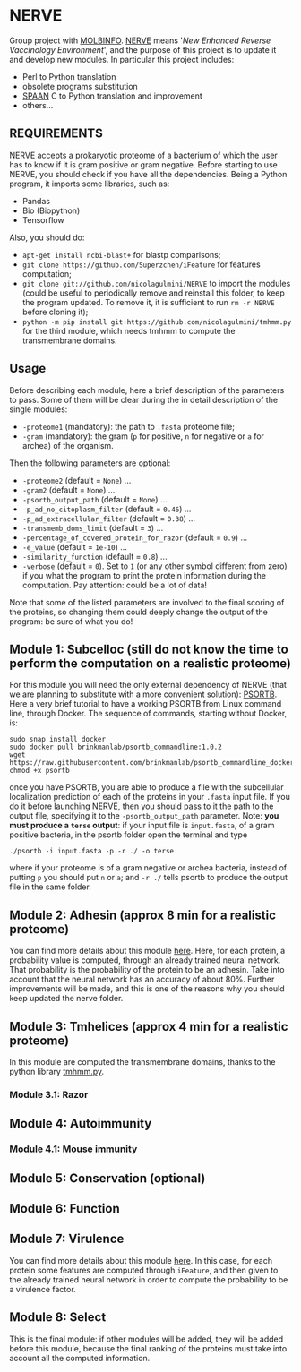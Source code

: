 # NERVE

Group project with [MOLBINFO](http://www.bio.unipd.it/molbinfo/). 
[NERVE](https://www.ncbi.nlm.nih.gov/pmc/articles/PMC1570458/) means '*New Enhanced Reverse Vaccinology Environment*', and the purpose of this project is to update it and develop new modules. In particular this project includes:
- Perl to Python translation
- obsolete programs substitution
- [SPAAN](https://github.com/nicolagulmini/spaan) C to Python translation and improvement
- others... 

## REQUIREMENTS
NERVE accepts a prokaryotic proteome of a bacterium of which the user has to know if it is gram positive or gram negative.
Before starting to use NERVE, you should check if you have all the dependencies. Being a Python program, it imports some libraries, such as:
- Pandas 
- Bio (Biopython)
- Tensorflow

Also, you should do:
- `apt-get install ncbi-blast+` for blastp comparisons;
- `git clone https://github.com/Superzchen/iFeature` for features computation;
- `git clone git://github.com/nicolagulmini/NERVE` to import the modules (could be useful to periodically remove and reinstall this folder, to keep the program updated. To remove it, it is sufficient to run `rm -r NERVE` before cloning it);
- `python -m pip install git+https://github.com/nicolagulmini/tmhmm.py` for the third module, which needs tmhmm to compute the transmembrane domains. 

## Usage

Before describing each module, here a brief description of the parameters to pass. Some of them will be clear during the in detail description of the single modules:
- `-proteome1` (mandatory): the path to `.fasta` proteome file;
- `-gram` (mandatory): the gram (`p` for positive, `n` for negative or `a` for archea) of the organism.

Then the following parameters are optional:
- `-proteome2` (default = `None`) ...
- `-gram2` (default = `None`) ...
- `-psortb_output_path` (default = `None`) ...
- `-p_ad_no_citoplasm_filter` (default = `0.46`) ...
- `-p_ad_extracellular_filter` (default = `0.38`) ...
- `-transmemb_doms_limit` (default = `3`) ...
- `-percentage_of_covered_protein_for_razor` (default = `0.9`) ...
- `-e_value` (default = `1e-10`) ...
- `-similarity_function` (default = `0.8`) ...
- `-verbose` (default = `0`). Set to `1` (or any other symbol different from zero) if you what the program to print the protein information during the computation. Pay attention: could be a lot of data!

Note that some of the listed parameters are involved to the final scoring of the proteins, so changing them could deeply change the output of the program: be sure of what you do!

## Module 1: Subcelloc (still do not know the time to perform the computation on a realistic proteome)
For this module you will need the only external dependency of NERVE (that we are planning to substitute with a more convenient solution): [PSORTB](https://www.psort.org/psortb/). 
Here a very brief tutorial to have a working PSORTB from Linux command line, through Docker. The sequence of commands, starting without Docker, is:

```
sudo snap install docker
sudo docker pull brinkmanlab/psortb_commandline:1.0.2
wget https://raw.githubusercontent.com/brinkmanlab/psortb_commandline_docker/master/psortb
chmod +x psortb
```

once you have PSORTB, you are able to produce a file with the subcellular localization prediction of each of the proteins in your `.fasta` input file. If you do it before launching NERVE, then you should pass to it the path to the output file, specifying it to the `-psortb_output_path` parameter. Note: **you must produce a `terse` output**: if your input file is `input.fasta`, of a gram positive bacteria, in the psortb folder open the terminal and type
```
./psortb -i input.fasta -p -r ./ -o terse
```
where if your proteome is of a gram negative or archea bacteria, instead of putting `p` you should put `n` or `a`; and `-r ./` tells psortb to produce the output file in the same folder. 

## Module 2: Adhesin (approx 8 min for a realistic proteome)
You can find more details about this module [here](https://github.com/nicolagulmini/spaan). Here, for each protein, a probability value is computed, through an already trained neural network. That probability is the probability of the protein to be an adhesin. Take into account that the neural network has an accuracy of about 80%. Further improvements will be made, and this is one of the reasons why you should keep updated the nerve folder. 

## Module 3: Tmhelices (approx 4 min for a realistic proteome)
In this module are computed the transmembrane domains, thanks to the python library [tmhmm.py](https://github.com/dansondergaard/tmhmm.py).

### Module 3.1: Razor

## Module 4: Autoimmunity

### Module 4.1: Mouse immunity

## Module 5: Conservation (optional)

## Module 6: Function

## Module 7: Virulence
You can find more details about this module [here](https://github.com/nicolagulmini/virulent_factor_classification). In this case, for each protein some features are computed through `iFeature`, and then given to the already trained neural network in order to compute the probability to be a virulence factor. 

## Module 8: Select
This is the final module: if other modules will be added, they will be added before this module, because the final ranking of the proteins must take into account all the computed information. 
